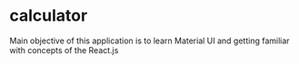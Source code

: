 # calculator
Main objective of this application is to learn Material UI and getting familiar with concepts of the React.js
